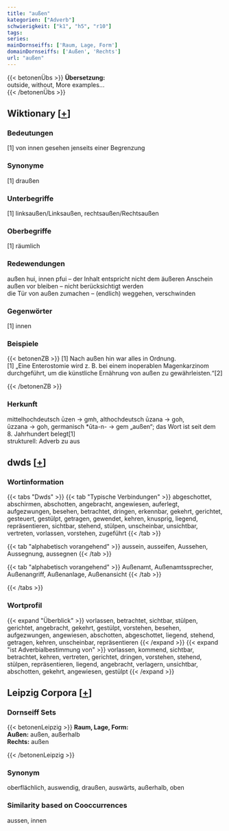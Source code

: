 ```yaml
---
title: "außen"
kategorien: ["Adverb"]
schwierigkeit: ["k1", "h5", "r10"]
tags:
series:
mainDornseiffs: ['Raum, Lage, Form']
domainDornseiffs: ['Außen', 'Rechts']
url: "außen"
---
```


{{< betonenÜbs >}}
**Übersetzung:**  
outside, without, More examples...  
{{< /betonenÜbs >}}

## Wiktionary [[+](https://de.wiktionary.org/wiki/außen)]

### Bedeutungen
[1] von innen gesehen jenseits einer Begrenzung  

### Synonyme
[1] draußen  

### Unterbegriffe
[1] linksaußen/Linksaußen, rechtsaußen/Rechtsaußen  

### Oberbegriffe
[1] räumlich  

### Redewendungen
außen hui, innen pfui – der Inhalt entspricht nicht dem äußeren Anschein  
außen vor bleiben – nicht berücksichtigt werden  
die Tür von außen zumachen – (endlich) weggehen, verschwinden  

### Gegenwörter
[1] innen  

### Beispiele
{{< betonenZB >}}
[1] Nach außen hin war alles in Ordnung.  
[1] „Eine Enterostomie wird z. B. bei einem inoperablen Magenkarzinom durchgeführt, um die künstliche Ernährung von außen zu gewährleisten.“[2]  

{{< /betonenZB >}}
### Herkunft
mittelhochdeutsch ūzen → gmh, althochdeutsch ūzana → goh, ūzzana → goh, germanisch *ūta-n- → gem „außen“; das Wort ist seit dem 8. Jahrhundert belegt[1]  
strukturell: Adverb zu aus  



## dwds [[+](https://www.dwds.de/wb/außen)]

### Wortinformation
{{< tabs "Dwds" >}}
{{< tab "Typische Verbindungen" >}}
abgeschottet, abschirmen, abschotten, angebracht, angewiesen, auferlegt, aufgezwungen, besehen, betrachtet, dringen, erkennbar, gekehrt, gerichtet, gesteuert, gestülpt, getragen, gewendet, kehren, knusprig, liegend, repräsentieren, sichtbar, stehend, stülpen, unscheinbar, unsichtbar, vertreten, vorlassen, vorstehen, zugeführt
{{< /tab >}}

{{< tab "alphabetisch vorangehend" >}}
aussein, ausseifen, Aussehen, Aussegnung, aussegnen
{{< /tab >}}

{{< tab "alphabetisch vorangehend" >}}
Außenamt, Außenamtssprecher, Außenangriff, Außenanlage, Außenansicht
{{< /tab >}}

{{< /tabs >}}

### Wortprofil
{{< expand "Überblick" >}} vorlassen, betrachtet, sichtbar, stülpen, gerichtet, angebracht, gekehrt, gestülpt, vorstehen, besehen, aufgezwungen, angewiesen, abschotten, abgeschottet, liegend, stehend, getragen, kehren, unscheinbar, repräsentieren {{< /expand >}}
{{< expand "ist Adverbialbestimmung von" >}} vorlassen, kommend, sichtbar, betrachtet, kehren, vertreten, gerichtet, dringen, vorstehen, stehend, stülpen, repräsentieren, liegend, angebracht, verlagern, unsichtbar, abschotten, gekehrt, angewiesen, gestülpt {{< /expand >}}

## Leipzig Corpora [[+](https://corpora.uni-leipzig.de/en/res?word=außen&corpusId=deu_newscrawl-public_2018)]

### Dornseiff Sets
{{< betonenLeipzig >}}
**Raum, Lage, Form:**  
**Außen:** außen, außerhalb  
**Rechts:** außen  

{{< /betonenLeipzig >}}

### Synonym
oberflächlich, auswendig, draußen, auswärts, außerhalb, oben


### Similarity based on Cooccurrences
aussen, innen


